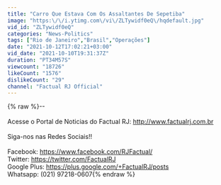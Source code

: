 ```yaml
---
title: "Carro Que Estava Com Os Assaltantes De Sepetiba"
image: "https:\/\/i.ytimg.com\/vi\/ZLTywidf0eQ\/hqdefault.jpg"
vid_id: "ZLTywidf0eQ"
categories: "News-Politics"
tags: ["Rio de Janeiro","Brasil","Operações"]
date: "2021-10-12T17:02:21+03:00"
vid_date: "2021-10-10T19:31:37Z"
duration: "PT34M57S"
viewcount: "18726"
likeCount: "1576"
dislikeCount: "29"
channel: "Factual RJ Official"
---
```

{% raw %}--<br /><br />Acesse o Portal de Noticias do Factual RJ: <a rel="nofollow" target="blank" href="http://www.factualrj.com.br">http://www.factualrj.com.br</a><br /><br />Siga-nos nas Redes Sociais!!<br /><br />Facebook: <a rel="nofollow" target="blank" href="https://www.facebook.com/RJFactual/">https://www.facebook.com/RJFactual/</a><br />Twitter: <a rel="nofollow" target="blank" href="https://twitter.com/FactualRJ">https://twitter.com/FactualRJ</a><br />Google Plus: <a rel="nofollow" target="blank" href="https://plus.google.com/+FactualRJ/posts">https://plus.google.com/+FactualRJ/posts</a><br />Whatsapp: (021) 97218-0607{% endraw %}
